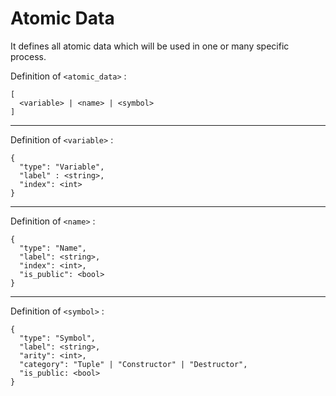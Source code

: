 # Atomic Data

It defines all atomic data which will be used in one or many specific process.

Definition of `<atomic_data>` :

```
[
  <variable> | <name> | <symbol>
]
```

-----

Definition of `<variable>` :

```
{
  "type": "Variable",
  "label" : <string>,
  "index": <int>
}
```

-----

Definition of `<name>` :

```
{
  "type": "Name",
  "label": <string>,
  "index": <int>,
  "is_public": <bool>
}
```

-----

Definition of `<symbol>` :

```
{
  "type": "Symbol",
  "label": <string>,
  "arity": <int>,
  "category": "Tuple" | "Constructor" | "Destructor",
  "is_public: <bool>
}
```
